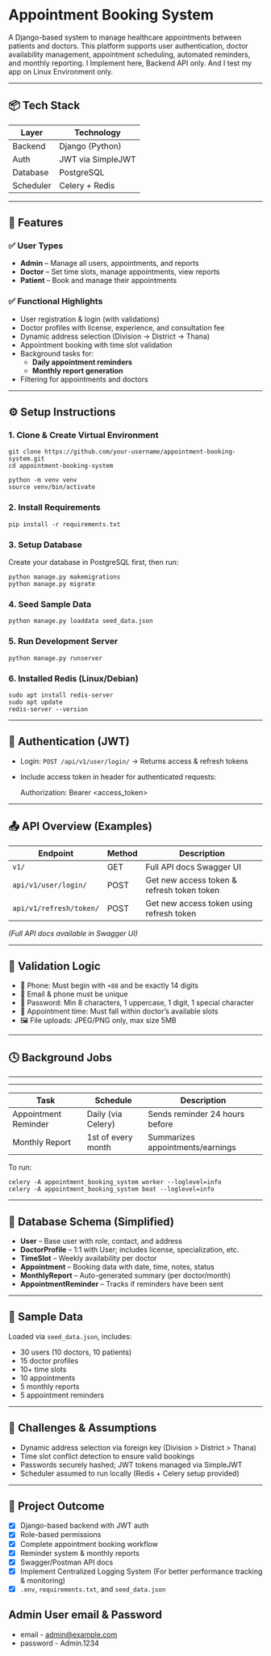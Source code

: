 # Appointment Booking System

A Django-based system to manage healthcare appointments between patients and doctors. This platform supports user
authentication, doctor availability management, appointment scheduling, automated reminders, and monthly reporting.
I Implement here, Backend API only. And I test my app on Linux Environment only.

---

## 📦 Tech Stack

| Layer     | Technology        |
|-----------|-------------------|
| Backend   | Django (Python)   |
| Auth      | JWT via SimpleJWT |
| Database  | PostgreSQL        |
| Scheduler | Celery + Redis    |

---

## 🚀 Features

### ✅ User Types

- **Admin** – Manage all users, appointments, and reports
- **Doctor** – Set time slots, manage appointments, view reports
- **Patient** – Book and manage their appointments

### ✅ Functional Highlights

- User registration & login (with validations)
- Doctor profiles with license, experience, and consultation fee
- Dynamic address selection (Division → District → Thana)
- Appointment booking with time slot validation
- Background tasks for:
    - **Daily appointment reminders**
    - **Monthly report generation**
- Filtering for appointments and doctors

---

## ⚙️ Setup Instructions

### 1. Clone & Create Virtual Environment

    git clone https://github.com/your-username/appointment-booking-system.git
    cd appointment-booking-system

    python -m venv venv
    source venv/bin/activate

### 2. Install Requirements

    pip install -r requirements.txt

### 3. Setup Database

Create your database in PostgreSQL first, then run:

    python manage.py makemigrations
    python manage.py migrate

### 4. Seed Sample Data

    python manage.py loaddata seed_data.json

### 5. Run Development Server

    python manage.py runserver

### 6. Installed Redis (Linux/Debian)

    sudo apt install redis-server
    sudo apt update
    redis-server --version

---

## 🔐 Authentication (JWT)

- Login: `POST /api/v1/user/login/` → Returns access & refresh tokens
- Include access token in header for authenticated requests:

  Authorization: Bearer <access_token>

---

## 📤 API Overview (Examples)

| Endpoint                | Method | Description                                |
|-------------------------|--------|--------------------------------------------|
| `v1/`                   | GET    | Full API docs   Swagger UI                 
 `api/v1/user/login/`    | 	POST	 | Get new access token & refresh token token |
 `api/v1/refresh/token/` | 	POST	 | Get new access token using refresh token   

*(Full API docs available in Swagger UI)*




---

## 🧪 Validation Logic

- 📱 Phone: Must begin with `+88` and be exactly 14 digits
- 📧 Email & phone must be unique
- 🔐 Password: Min 8 characters, 1 uppercase, 1 digit, 1 special character
- 📅 Appointment time: Must fall within doctor’s available slots
- 🖼 File uploads: JPEG/PNG only, max size 5MB

---

## 🕓 Background Jobs

---





---

| Task                 | Schedule           | Description                      |
|----------------------|--------------------|----------------------------------|
| Appointment Reminder | Daily (via Celery) | Sends reminder 24 hours before   |
| Monthly Report       | 1st of every month | Summarizes appointments/earnings |

To run:

    celery -A appointment_booking_system worker --loglevel=info
    celery -A appointment_booking_system beat --loglevel=info

---

## 📄 Database Schema (Simplified)

- **User** – Base user with role, contact, and address
- **DoctorProfile** – 1:1 with User; includes license, specialization, etc.
- **TimeSlot** – Weekly availability per doctor
- **Appointment** – Booking data with date, time, notes, status
- **MonthlyReport** – Auto-generated summary (per doctor/month)
- **AppointmentReminder** – Tracks if reminders have been sent

---

## 🧪 Sample Data

Loaded via `seed_data.json`, includes:

- 30 users (10 doctors, 10 patients)
- 15 doctor profiles
- 10+ time slots
- 10 appointments
- 5 monthly reports
- 5 appointment reminders

---

## 🧩 Challenges & Assumptions

- Dynamic address selection via foreign key (Division > District > Thana)
- Time slot conflict detection to ensure valid bookings
- Passwords securely hashed; JWT tokens managed via SimpleJWT
- Scheduler assumed to run locally (Redis + Celery setup provided)

---

## 📁 Project Outcome

- [x] Django-based backend with JWT auth
- [x] Role-based permissions
- [x] Complete appointment booking workflow
- [x] Reminder system & monthly reports
- [x] Swagger/Postman API docs
- [x] Implement Centralized Logging System  (For better performance tracking & monitoring)
- [x] `.env`, `requirements.txt`, and `seed_data.json`

## Admin User email & Password

- email - admin@example.com
- password - Admin.1234


